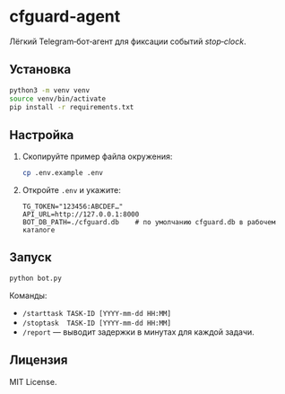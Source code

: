 # cfguard‑agent

Лёгкий Telegram‑бот‑агент для фиксации событий *stop‑clock*.

## Установка

```bash
python3 -m venv venv
source venv/bin/activate
pip install -r requirements.txt
```

## Настройка

1. Скопируйте пример файла окружения:
   ```bash
   cp .env.example .env
   ```
2. Откройте `.env` и укажите:
   ```env
   TG_TOKEN="123456:ABCDEF…"
   API_URL=http://127.0.0.1:8000
   BOT_DB_PATH=./cfguard.db    # по умолчанию cfguard.db в рабочем каталоге
   ```

## Запуск

```bash
python bot.py
```

Команды:
* `/starttask TASK‑ID [YYYY‑mm‑dd HH:MM]`
* `/stoptask  TASK‑ID [YYYY‑mm‑dd HH:MM]`
* `/report` — выводит задержки в минутах для каждой задачи.

## Лицензия

MIT License.
